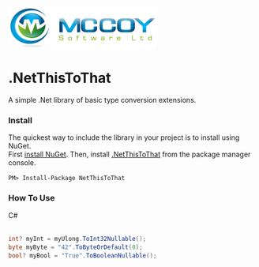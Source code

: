 [![McCoy Software Logo](McCoySoftware.png)](http://mccoysoftware.uk)

# .NetThisToThat
A simple .Net library of basic type conversion extensions.

### Install
The quickest way to include the library in your project is to install using NuGet.  
First [install NuGet](https://docs.nuget.org/consume/installing-nuget). Then, install [.NetThisToThat](https://www.nuget.org/packages/NetThisToThat/) from the package manager console.

    PM> Install-Package NetThisToThat

### How To Use

C#
```C#

int? myInt = myUlong.ToInt32Nullable();
byte myByte = "42".ToByteOrDefault(0);
bool? myBool = "True".ToBooleanNullable();
```




